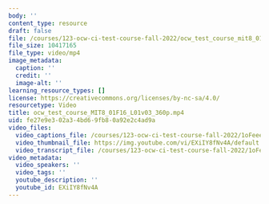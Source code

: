 ```yaml
---
body: ''
content_type: resource
draft: false
file: /courses/123-ocw-ci-test-course-fall-2022/ocw_test_course_mit8_01f16_l01v03_360p_360p_16_9.mp4
file_size: 10417165
file_type: video/mp4
image_metadata:
  caption: ''
  credit: ''
  image-alt: ''
learning_resource_types: []
license: https://creativecommons.org/licenses/by-nc-sa/4.0/
resourcetype: Video
title: ocw_test_course_MIT8_01F16_L01v03_360p.mp4
uid: fe27e9e3-02a3-4bd6-9fb8-0a92e2c4ad9a
video_files:
  video_captions_file: /courses/123-ocw-ci-test-course-fall-2022/1oFeee-IVHEdxNBKfpikWNO06z1WhPqmT_transcript.webvtt
  video_thumbnail_file: https://img.youtube.com/vi/EXiIY8fNv4A/default.jpg
  video_transcript_file: /courses/123-ocw-ci-test-course-fall-2022/1oFeee-IVHEdxNBKfpikWNO06z1WhPqmT_transcript.pdf
video_metadata:
  video_speakers: ''
  video_tags: ''
  youtube_description: ''
  youtube_id: EXiIY8fNv4A
---
```

